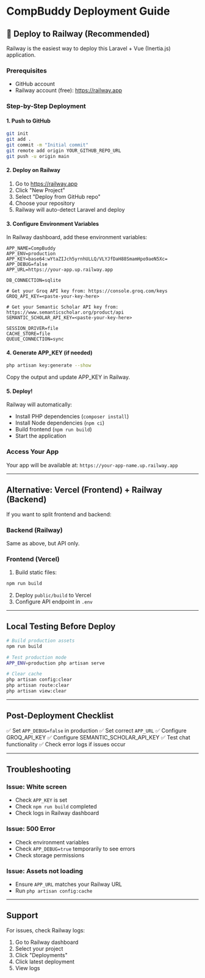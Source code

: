 # CompBuddy Deployment Guide

## 🚀 Deploy to Railway (Recommended)

Railway is the easiest way to deploy this Laravel + Vue (Inertia.js) application.

### Prerequisites
- GitHub account
- Railway account (free): https://railway.app

### Step-by-Step Deployment

#### 1. Push to GitHub
```bash
git init
git add .
git commit -m "Initial commit"
git remote add origin YOUR_GITHUB_REPO_URL
git push -u origin main
```

#### 2. Deploy on Railway

1. Go to https://railway.app
2. Click "New Project"
3. Select "Deploy from GitHub repo"
4. Choose your repository
5. Railway will auto-detect Laravel and deploy

#### 3. Configure Environment Variables

In Railway dashboard, add these environment variables:

```
APP_NAME=CompBuddy
APP_ENV=production
APP_KEY=base64:wYtaZIJch5yrnhULLQ/VLYJfDaH88SmamHpo9aeN5Xc=
APP_DEBUG=false
APP_URL=https://your-app.up.railway.app

DB_CONNECTION=sqlite

# Get your Groq API key from: https://console.groq.com/keys
GROQ_API_KEY=<paste-your-key-here>

# Get your Semantic Scholar API key from: https://www.semanticscholar.org/product/api
SEMANTIC_SCHOLAR_API_KEY=<paste-your-key-here>

SESSION_DRIVER=file
CACHE_STORE=file
QUEUE_CONNECTION=sync
```

#### 4. Generate APP_KEY (if needed)

```bash
php artisan key:generate --show
```

Copy the output and update APP_KEY in Railway.

#### 5. Deploy!

Railway will automatically:
- Install PHP dependencies (`composer install`)
- Install Node dependencies (`npm ci`)
- Build frontend (`npm run build`)
- Start the application

### Access Your App

Your app will be available at: `https://your-app-name.up.railway.app`

---

## Alternative: Vercel (Frontend) + Railway (Backend)

If you want to split frontend and backend:

### Backend (Railway)
Same as above, but API only.

### Frontend (Vercel)

1. Build static files:
```bash
npm run build
```

2. Deploy `public/build` to Vercel
3. Configure API endpoint in `.env`

---

## Local Testing Before Deploy

```bash
# Build production assets
npm run build

# Test production mode
APP_ENV=production php artisan serve

# Clear cache
php artisan config:clear
php artisan route:clear
php artisan view:clear
```

---

## Post-Deployment Checklist

✅ Set `APP_DEBUG=false` in production
✅ Set correct `APP_URL`
✅ Configure GROQ_API_KEY
✅ Configure SEMANTIC_SCHOLAR_API_KEY
✅ Test chat functionality
✅ Check error logs if issues occur

---

## Troubleshooting

### Issue: White screen
- Check `APP_KEY` is set
- Check `npm run build` completed
- Check logs in Railway dashboard

### Issue: 500 Error
- Check environment variables
- Check `APP_DEBUG=true` temporarily to see errors
- Check storage permissions

### Issue: Assets not loading
- Ensure `APP_URL` matches your Railway URL
- Run `php artisan config:cache`

---

## Support

For issues, check Railway logs:
1. Go to Railway dashboard
2. Select your project
3. Click "Deployments"
4. Click latest deployment
5. View logs
